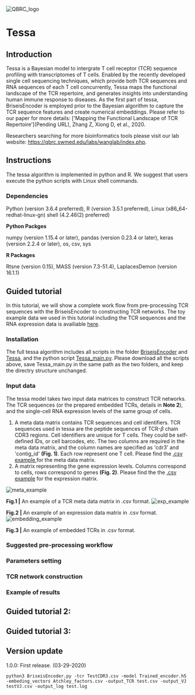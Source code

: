 ![QBRC_logo](https://github.com/jcao89757/SCINA/blob/master/QBRC.jpg)
# Tessa
## Introduction
Tessa is a Bayesian model to intergrate T cell receptor (TCR) sequence profiling with transcriptomes of T cells. Enabled by the recently developed single cell sequencing techniques, which provide both TCR sequences and RNA sequences of each T cell concurrently, Tessa maps the functional landscape of the TCR repertoire, and generates insights into understanding human immune response to diseases. As the first part of tessa, BriseisEncoder is employed prior to the Bayesian algorithm to capture the TCR sequence features and create numerical embeddings. Please refer to our paper for more details: ['Mapping the Functional Landscape of TCR Repertoire'](Pending URL), Zhang Z, Xiong D, et al., 2020. 

Researchers searching for more bioinformatics tools please visit our lab website: https://qbrc.swmed.edu/labs/wanglab/index.php.
##  Instructions
The tessa algorithm is implemented in python and R. We suggest that users execute the python scripts with Linux shell commands.
### Dependencies
Python (version 3.6.4 preferred), R (version 3.5.1 preferred), Linux (x86_64-redhat-linux-gn) shell (4.2.46(2) preferred)

**Python Packges**

numpy (version 1.15.4 or later), pandas (version 0.23.4 or later), keras (version 2.2.4 or later), os, csv, sys

**R Packages**

Rtsne (version 0.15), MASS (version 7.3-51.4), LaplacesDemon (version 16.1.1) 
## Guided tutorial
In this tutorial, we will show a complete work flow from pre-processing TCR sequences with the BriseisEncoder to constructing TCR networks. The toy example data we used in this tutorial including the TCR sequences and the RNA expression data is availiable [here](https://github.com/jcao89757/TESSA/tree/master/example_data).
### Installation
The full tessa algorithm includes all scripts in the folder [BriseisEncoder](https://github.com/jcao89757/TESSA/tree/master/BriseisEncoder) and [Tessa](https://github.com/jcao89757/TESSA/tree/master/Tessa), and the python script [Tessa_main.py](https://github.com/jcao89757/TESSA/blob/master/Tessa_main.py). Please download all the scripts above, save Tessa_main.py in the same path as the two folders, and keep the directry structure unchanged.
### Input data
The tessa model takes two input data matrices to construct TCR networks. The TCR sequences (or the prepared embedded TCRs, details in **Note 2**), and the single-cell RNA expression levels of the same group of cells.
1. A meta data matrix contains TCR sequences and cell identifiers. TCR sequences used in tessa are the peptide sequences of TCR-$\beta$ chain CDR3 regions. Cell identifiers are unique for T cells. They could be self-defined IDs, or cell barcodes, etc. The two columns are required in the meta data matrix, and the column names are specified as 'cdr3' and 'contig_id' **(Fig. 1)**. Each row represent one T cell. Please find the [.csv example ](https://github.com/jcao89757/TESSA/blob/master/example_data/example_TCRmeta.csv) for the meta data matrix. 
2. A matrix representing the gene expression levels. Columns correspond to cells, rows correspond to genes **(Fig. 2)**. Please find the the [.csv example](https://github.com/jcao89757/TESSA/blob/master/example_data/example_exp.csv) for the expression matrix.

![meta_example](https://github.com/jcao89757/TESSA/blob/master/example_data/meta_example_fig.png)

**Fig.1 |** An example of a TCR meta data matrix in .csv format.
![exp_example](https://github.com/jcao89757/TESSA/blob/master/example_data/exp_example_fig.png)

**Fig.2 |** An example of an expression data matrix in .csv format.
![embedding_example](https://github.com/jcao89757/TESSA/blob/master/example_data/embedding_example_fig.png)

**Fig.3 |** An example of embedded TCRs in .csv format.
### Suggested pre-processing workflow
### Parameters setting
### TCR network construction
### Example of results
## Guided tutorial 2: 
## Guided tutorial 3:
## Version update
1.0.0: First release. (03-29-2020)
```{Shell}
python3 BriseisEncoder.py -tcr TestCDR3.csv -model Trained_encoder.h5 -embeding_vectors Atchley_factors.csv -output_TCR test.csv -output_VJ testVJ.csv -output_log test.log
```
